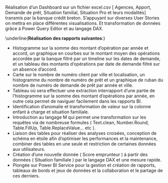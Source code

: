 Réalisation d’un Dashboard sur un fichier excel.csv [ Agences, Apport, Demande de prêt, Situation familial, Situation Pro et leurs modalités] transmis
par la banque crédit breton. S’appuyant sur diverses User Stories on mettra en place différentes visualisations. Et transformation de données grâce à
Power Query Editor et au langage DAX.

\underline{**Réalisation des rapports suivantes**:}
- Histogramme sur la somme des montant d’opération par année et accord, un graphique en courbes sur le montant moyen des opérations accordée par la banque
filtré par un timeline sur les dates de demande, et un tableau des montants d’opérations par date de demande filtré sur un absence d’accord. 
- Carte sur le nombre de numéro client par ville et localisation, un histogramme du nombre de numéro de prêt et un graphique de ruban du nombre de numéro 
de demande de prêt par année et ville.
- Tableau où sera effectuer une extraction interrapport d’une partie de l’histogramme sur la somme des montant d’opérations par année, en outre cela 
permet de naviguer facilement dans les rapports BI.
- Identification d’anomalie et transformation de valeur sur la colonne enfant à charge et situation familiale.
- Introduction au langage M  qui permet une transformation sur les requêtes via de nombreuse formules ( Text.clean, Number.Round, Table.FillUp,
Table.ReplaceValue… etc ).
- Liaison des tables pour réaliser des analyses croisées, conception de schéma en étoile afin d’optimiser les performances et la maintenance,
combiner des tables en une seule et restriction de certaines données aux utilisateurs.
- Création d’une nouvelle donnée ( Score emprunteur ) à partir des données ( Situation familiale ) par le langage DAX et une mesure rapide.
- Plongée sur Power BI Service pour la gestion et création de rapports, tableaux de bords et jeux de données et la collaboration et le partage
de ces derniers.
